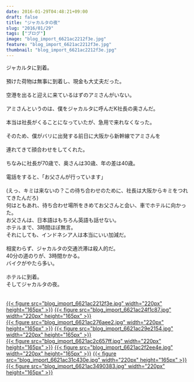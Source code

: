 ```yaml
---
date: 2016-01-29T04:48:21+09:00
draft: false
title: "ジャカルタの夜"
slug: "2016/01/29"
tags: ["ブログ"]
image: "blog_import_6621ac2212f3e.jpg"
feature: "blog_import_6621ac2212f3e.jpg"
thumbnail: "blog_import_6621ac2212f3e.jpg"
---
```

ジャカルタに到着。<br/><br/>預けた荷物は無事に到着し、現金も大丈夫だった。<br/><br/>空港を出ると迎えに来ているはずのアミさんがいない。<br/><br/>アミさんというのは、僕をジャカルタに呼んだK社長の奥さんだ。<br/><br/>本当は社長がくることになっていたが、急用で来れなくなった。<br/><br/>そのため、僕がバリに出発する前日に大阪から新幹線でアミさんを<br/><br/>連れてきて顔合わせをしてくれた。<br/><br/>ちなみに社長が70歳で、奥さんは30歳、年の差は40歳。<br/><br/>電話をすると、「お父さんが行っています」<br/><br/>(えっ、キミは来ないの？この待ち合わせのために、社長は大阪からキミをつれてきたんだろ)<br/>何はともあれ、待ち合わせ場所をきめてお父さんと会い、車でホテルに向かった。<br/>お父さんは、日本語はもちろん英語も話せない。<br/>ホテルまで、3時間ほぼ無言。<br/>それにしても、インドネシア人は本当にいい加減だ。<br/><br/>相変わらず、ジャカルタの交通渋滞は殺人的だ。<br/>40分の道のりが、3時間かかる。<br/>バイクがやたら多い。<br/><br/>ホテルに到着。<br/>そしてジャカルタの夜。<br/><br/><br/><a href="blog_import_6621ac2364699.jpg">{{< figure src="blog_import_6621ac2212f3e.jpg" width="220px" height="165px" >}}</a> <a href="blog_import_6621ac26353c3.jpg">{{< figure src="blog_import_6621ac24f1c87.jpg" width="220px" height="165px" >}}</a><br/><a href="blog_import_6621ac28b219b.jpg">{{< figure src="blog_import_6621ac276aee2.jpg" width="220px" height="165px" >}}</a> <a href="blog_import_6621ac2b1ff31.jpg">{{< figure src="blog_import_6621ac29e2154.jpg" width="220px" height="165px" >}}</a><br/><a href="blog_import_6621ac2db814e.jpg">{{< figure src="blog_import_6621ac2c657ff.jpg" width="220px" height="165px" >}}</a> <a href="blog_import_6621ac306c3e4.jpg">{{< figure src="blog_import_6621ac2f2ee4e.jpg" width="220px" height="165px" >}}</a> <a href="blog_import_6621ac3311844.jpg">{{< figure src="blog_import_6621ac31c430e.jpg" width="220px" height="165px" >}}</a> <a href="blog_import_6621ac35d5d99.jpg">{{< figure src="blog_import_6621ac3490383.jpg" width="220px" height="165px" >}}</a><br/>

